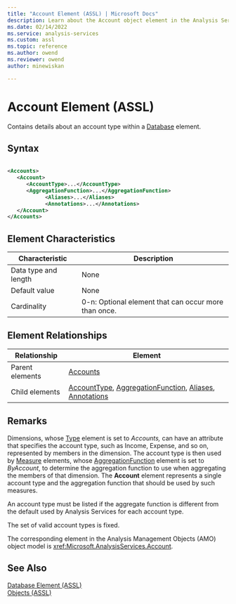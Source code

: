 ```yaml
---
title: "Account Element (ASSL) | Microsoft Docs"
description: Learn about the Account object element in the Analysis Services Scripting Language (ASSL) schema.
ms.date: 02/14/2022
ms.service: analysis-services
ms.custom: assl
ms.topic: reference
ms.author: owend
ms.reviewer: owend
author: minewiskan

---
```

# Account Element (ASSL)

  Contains details about an account type within a [Database](database-element-assl.md) element.  
  
## Syntax  
  
```xml  
  
<Accounts>  
   <Account>  
      <AccountType>...</AccountType>  
      <AggregationFunction>...</AggregationFunction>  
            <Aliases>...</Aliases>  
            <Annotations>...</Annotations>  
   </Account>  
</Accounts>  
```  
  
## Element Characteristics  
  
|Characteristic|Description|  
|--------------------|-----------------|  
|Data type and length|None|  
|Default value|None|  
|Cardinality|0-n: Optional element that can occur more than once.|  
  
## Element Relationships  
  
|Relationship|Element|  
|------------------|-------------|  
|Parent elements|[Accounts](../collections/accounts-element-assl.md)|  
|Child elements|[AccountType](../properties/accounttype-element-assl.md), [AggregationFunction](../properties/aggregationfunction-element-assl.md), [Aliases](../collections/aliases-element-assl.md), [Annotations](../collections/annotations-element-assl.md)|  
  
## Remarks  
 Dimensions, whose [Type](../properties/type-element-dimension-assl.md) element is set to *Accounts,* can have an attribute that specifies the account type, such as Income, Expense, and so on, represented by members in the dimension. The account type is then used by [Measure](../objects/measure-element-assl.md) elements, whose [AggregationFunction](../properties/aggregatefunction-element-assl.md) element is set to *ByAccount*, to determine the aggregation function to use when aggregating the members of that dimension. The **Account** element represents a single account type and the aggregation function that should be used by such measures.  
  
 An account type must be listed if the aggregate function is different from the default used by Analysis Services for each account type.  
  
 The set of valid account types is fixed.  
  
 The corresponding element in the Analysis Management Objects (AMO) object model is <xref:Microsoft.AnalysisServices.Account>.  
  
## See Also  
 [Database Element &#40;ASSL&#41;](../objects/database-element-assl.md)   
 [Objects &#40;ASSL&#41;](../objects/objects-assl.md)  
  
  
